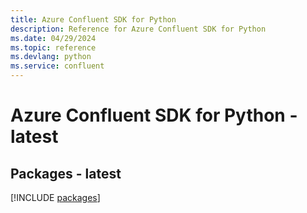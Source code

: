 ```yaml
---
title: Azure Confluent SDK for Python
description: Reference for Azure Confluent SDK for Python
ms.date: 04/29/2024
ms.topic: reference
ms.devlang: python
ms.service: confluent
---
```

# Azure Confluent SDK for Python - latest
## Packages - latest
[!INCLUDE [packages](confluent-index.md)]